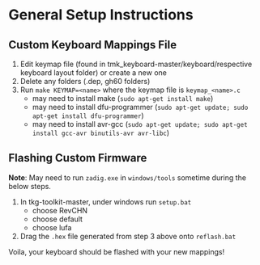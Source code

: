 # General Setup Instructions

## Custom Keyboard Mappings File
1. Edit keymap file (found in tmk_keyboard-master/keyboard/respective keyboard layout folder) or create a new one
2. Delete any folders (.dep, gh60 folders)
3. Run `make KEYMAP=<name>` where the keymap file is `keymap_<name>.c`
   - may need to install make (`sudo apt-get install make`)
   - may need to install dfu-programmer (`sudo apt-get update; sudo apt-get install dfu-programmer`)
   - may need to install avr-gcc (`sudo apt-get update; sudo apt-get install gcc-avr binutils-avr avr-libc`)

## Flashing Custom Firmware
**Note**: May need to run `zadig.exe` in `windows/tools` sometime during the below steps.

1. In tkg-toolkit-master, under windows run `setup.bat`
   - choose RevCHN
   - choose default
   - choose lufa
2. Drag the `.hex` file generated from step 3 above onto `reflash.bat`

Voila, your keyboard should be flashed with your new mappings! 
